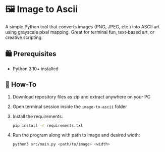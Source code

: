 # 🖼️ Image to Ascii

A simple Python tool that converts images (PNG, JPEG, etc.) into ASCII art using grayscale pixel mapping. Great for terminal fun, text-based art, or creative scripting.

## 🛍️ Prerequisites

-  Python 3.10+ installed

## 📘 How-To

1.  Download repository files as zip and extract anywhere on your PC
2.  Open terminal session inside the `image-to-ascii` folder
3.  Install the requirements:
   
    ```bash
    pip install -r requirements.txt
    ```
    
5.  Run the program along with path to image and desired width:

    ```bash
    python3 src/main.py <path/to/image> <width>
    ```

